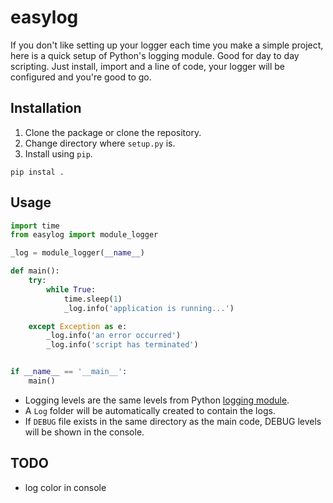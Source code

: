 # easylog


If you don't like setting up your logger each time you make a simple project, here is a quick setup of Python's logging module. Good for day to day scripting. Just install, import and a line of code, your logger will be configured and you're good to go.


## Installation

1. Clone the package or clone the repository.
2. Change directory where `setup.py` is.
3. Install using `pip`.
```shell
pip instal .
```

## Usage

```python
import time
from easylog import module_logger

_log = module_logger(__name__)

def main():
    try:
        while True:
            time.sleep(1)
            _log.info('application is running...')

    except Exception as e:
        _log.info('an error occurred')
        _log.info('script has terminated')


if __name__ == '__main__':
    main()

```

* Logging levels are the same levels from Python [logging module](https://docs.python.org/2/library/logging.html#logging-levels).
* A `Log` folder will be automatically created to contain the logs.
* If `DEBUG` file exists in the same directory as the main code, DEBUG levels will be shown in the console.


## TODO

* log color in console
